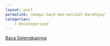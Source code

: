 ```yaml
---
layout: post
permalink: /mimpi-haid-dan-melihat-darahnya/
categories:
    - Uncategorized
---
```


[Baca Selengkapnya](/02)